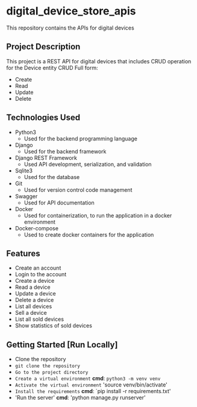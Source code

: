 # digital_device_store_apis
This repository contains the APIs for digital devices 
## Project Description
This project is a REST API for digital devices that includes 
CRUD operation for the Device entity
CRUD Full form:
- Create
- Read
- Update
- Delete
## Technologies Used
- Python3    
    - Used for the backend programming language
- Django 
     - Used for the backend framework
- Django REST Framework  
    - Used API development, serialization, and validation
- Sqlite3  
    - Used for the database
- Git  
    - Used for version control code management
- Swagger  
    - Used for API documentation
- Docker  
    - Used for containerization, to run the application in a docker environment  
- Docker-compose    
    - Used to create docker containers for the application
## Features
- Create an account
- Login to the account
- Create a device
- Read a device
- Update a device
- Delete a device
- List all devices
- Sell a device
- List all sold devices
- Show statistics of sold devices
## Getting Started [Run Locally]
- Clone the repository  
- `git clone the repository` 
- `Go to the project directory`  
- `Create a virtual environment` **cmd**: `python3 -m venv venv`  
- `Activate the virtual environment`  'source venv/bin/activate'
- `Install the requirements` **cmd**: `pip install -r requirements.txt'
- 'Run the server' **cmd**: 'python manage.py runserver'